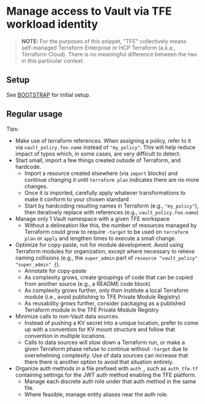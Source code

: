 # Manage access to Vault via TFE workload identity

> **NOTE:** For the purposes of this snippet, "TFE" collectively means self-managed Terraform Enterprise or HCP Terraform (a.k.a., Terraform Cloud). There is no meaningful difference between the two in this particular context.

## Setup

See [BOOTSTRAP](./BOOTSTRAP.md) for initial setup.

## Regular usage

Tips:

- Make use of terraform references. When assigning a policy, refer to it via `vault_policy.foo.name` instead of `"my_policy"`. This will help reduce impact of typos which, in some cases, are very difficult to detect.
- Start small, import a few things created outside of Terraform, and hardcode.
    - Import a resource created elsewhere (via `import` blocks) and continue changing it until `terraform plan` indicates there are no more changes.
    - Once it is imported, carefully apply whatever transformations to make it conform to your chosen standard
    - Start by hardcoding resulting names in Terraform (e.g., `"my_policy"`), then iteratively replace with references (e.g., `vault_policy.foo.name`)
- Manage only 1 Vault namespace with a given TFE workspace
    - Without a delineation like this, the number of resources managed by Terraform could grow to require `-target` to be used on `terraform plan` or `apply` and lengthen times to execute a small change.
- Optimize for copy-paste, not for module development. Avoid using Terraform modules for organization, except where necessary to relieve naming collisions (e.g., the `super_admin` part of `resource "vault_policy" "super_admin" {`).
    - Annotate for copy-paste
    - As complexity grows, create groupings of code that can be copied from another source (e.g., a README code block)
    - As complexity grows further, only _then_ institute a local Terraform module (i.e., avoid publishing to TFE Private Module Registry)
    - As reusability grows further, consider packaging as a published Terraform module in the TFE Private Module Registry
- Minimize calls to non-Vault data sources.
    - Instead of pushing a KV secret into a unique location, prefer to come up with a convention for KV mount structure and follow that convention in multiple locations.
    - Calls to data sources will slow down a Terraform run, or make a given Terraform phase refuse to continue without `-target` due to overwhelming complexity. Use of data sources can increase that there there is another option to avoid that situation entirely.
- Organize auth methods in a file prefixed with `auth_`, such as `auth_tfe.tf` containing settings for the JWT auth method enabling the TFE platform.
    - Manage each discrete auth role under that auth method in the same file.
    - Where feasible, manage entity aliases near the auth role.
